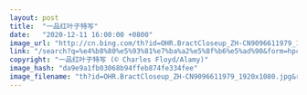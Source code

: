 ```yaml
---
layout: post
title:  "一品红叶子特写"
date:   "2020-12-11 16:00:00 +0800"
image_url: "http://cn.bing.com/th?id=OHR.BractCloseup_ZH-CN9096611979_1920x1080.jpg&rf=LaDigue_1920x1080.jpg&pid=hp"
link: "/search?q=%e4%b8%80%e5%93%81%e7%ba%a2%e5%8f%b6%e5%ad%90&form=hpcapt&mkt=zh-cn"
copyright: "一品红叶子特写 (© Charles Floyd/Alamy)"
image_hash: "da9e9a1fb03068b94ffeb874fe334fee"
image_filename: "th?id=OHR.BractCloseup_ZH-CN9096611979_1920x1080.jpg&rf=LaDigue_1920x1080.jpg&pid=hp"
---
```

